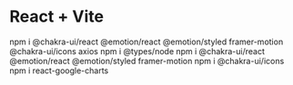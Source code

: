 # React + Vite

npm i @chakra-ui/react @emotion/react @emotion/styled framer-motion @chakra-ui/icons axios
npm i @types/node
npm i @chakra-ui/react @emotion/react @emotion/styled framer-motion
npm i @chakra-ui/icons
npm i react-google-charts
